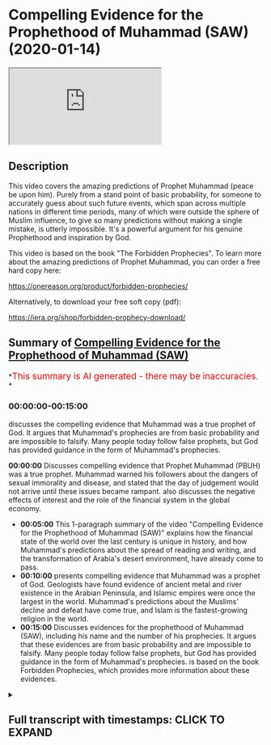 # Compelling Evidence for the Prophethood of Muhammad (SAW) (2020-01-14)

<iframe loading='lazy' allow='autoplay' src='https://www.youtube.com/embed/CJlZgFBIw5Y'></iframe>

## Description

This video covers the amazing predictions of Prophet Muhammad (peace be upon him). Purely from a stand point of basic probability, for someone to accurately guess about such future events, which span across multiple nations in different time periods, many of which were outside the sphere of Muslim influence, to give so many predictions without making a single mistake, is utterly impossible. It's a powerful argument for his genuine Prophethood and inspiration by God.

This video is based on the book "The Forbidden Prophecies". To learn more about the amazing predictions of Prophet Muhammad, you can order a free hard copy here:

<https://onereason.org/product/forbidden-prophecies/>

Alternatively, to download your free soft copy (pdf):

<https://iera.org/shop/forbidden-prophecy-download/>

## Summary of [Compelling Evidence for the Prophethood of Muhammad (SAW)](https://www.youtube.com/watch?v=CJlZgFBIw5Y)

*<span style="color:red; font-size:125%">This summary is AI generated - there may be inaccuracies</span>. *

### <a onclick="modifyYTiframeseektime('0')">00:00:00-00:15:00</a>

discusses the compelling evidence that Muhammad was a true prophet of God. It argues that Muhammad's prophecies are from basic probability and are impossible to falsify. Many people today follow false prophets, but God has provided guidance in the form of Muhammad's prophecies.

**<a onclick="modifyYTiframeseektime('0')">00:00:00</a>** Discusses compelling evidence that Prophet Muhammad (PBUH) was a true prophet. Muhammad warned his followers about the dangers of sexual immorality and disease, and stated that the day of judgement would not arrive until these issues became rampant.  also discusses the negative effects of interest and the role of the financial system in the global economy.

* **<a onclick="modifyYTiframeseektime('300')">00:05:00</a>** This 1-paragraph summary of the video "Compelling Evidence for the Prophethood of Muhammad (SAW)" explains how the financial state of the world over the last century is unique in history, and how Muhammad's predictions about the spread of reading and writing, and the transformation of Arabia's desert environment, have already come to pass.
* **<a onclick="modifyYTiframeseektime('600')">00:10:00</a>** presents compelling evidence that Muhammad was a prophet of God. Geologists have found evidence of ancient metal and river existence in the Arabian Peninsula, and Islamic empires were once the largest in the world. Muhammad's predictions about the Muslims' decline and defeat have come true, and Islam is the fastest-growing religion in the world.
* **<a onclick="modifyYTiframeseektime('900')">00:15:00</a>** Discusses evidences for the prophethood of Muhammad (SAW), including his name and the number of his prophecies. It argues that these evidences are from basic probability and are impossible to falsify. Many people today follow false prophets, but God has provided guidance in the form of Muhammad's prophecies.  is based on the book Forbidden Prophecies, which provides more information about these evidences.

<details><summary><h2>Full transcript with timestamps: CLICK TO EXPAND</h2></summary>

<a onclick="modifyYTiframeseektime('12')">0:00:12</a> err veterans prophecy from millennium  
<a onclick="modifyYTiframeseektime('16')">0:00:16</a> past there were two types of Arabs city  
<a onclick="modifyYTiframeseektime('18')">0:00:18</a> dwellers and veterans veterans are  
<a onclick="modifyYTiframeseektime('21')">0:00:21</a> nomads they travel through the vast  
<a onclick="modifyYTiframeseektime('23')">0:00:23</a> deserts and are constantly on the move  
<a onclick="modifyYTiframeseektime('24')">0:00:24</a> even during the Golden Age of Islam when  
<a onclick="modifyYTiframeseektime('27')">0:00:27</a> Arabs were the richest and most learned  
<a onclick="modifyYTiframeseektime('29')">0:00:29</a> people on earth better ones remained in  
<a onclick="modifyYTiframeseektime('31')">0:00:31</a> virtually the same state that they had  
<a onclick="modifyYTiframeseektime('33')">0:00:33</a> been for thousands of years poor  
<a onclick="modifyYTiframeseektime('35')">0:00:35</a> uneducated and cut off from the rest of  
<a onclick="modifyYTiframeseektime('37')">0:00:37</a> the world yet Muhammad peace be upon him  
<a onclick="modifyYTiframeseektime('40')">0:00:40</a> foretold that these Arab Bedouin zuv his  
<a onclick="modifyYTiframeseektime('42')">0:00:42</a> region would one day compete with one  
<a onclick="modifyYTiframeseektime('44')">0:00:44</a> another in the construction of tall  
<a onclick="modifyYTiframeseektime('46')">0:00:46</a> buildings now tell me of the last hour  
<a onclick="modifyYTiframeseektime('49')">0:00:49</a> asked the man  
<a onclick="modifyYTiframeseektime('51')">0:00:51</a> the Prophet replied that you see the  
<a onclick="modifyYTiframeseektime('54')">0:00:54</a> barefoot unclothed better wins competing  
<a onclick="modifyYTiframeseektime('56')">0:00:56</a> in the construction of tall buildings  
<a onclick="modifyYTiframeseektime('58')">0:00:58</a> today we find in the Arabian Peninsula  
<a onclick="modifyYTiframeseektime('60')">0:01:00</a> the better ones who used to be  
<a onclick="modifyYTiframeseektime('62')">0:01:02</a> impoverished herders of camels and sheep  
<a onclick="modifyYTiframeseektime('64')">0:01:04</a> are now not only competing with one  
<a onclick="modifyYTiframeseektime('66')">0:01:06</a> another but also the entire world to  
<a onclick="modifyYTiframeseektime('69')">0:01:09</a> construct the world's tallest buildings  
<a onclick="modifyYTiframeseektime('71')">0:01:11</a> how did one of the poorest people on  
<a onclick="modifyYTiframeseektime('73')">0:01:13</a> earth who literally wore rags become the  
<a onclick="modifyYTiframeseektime('76')">0:01:16</a> wealthiest nations on earth one thing  
<a onclick="modifyYTiframeseektime('79')">0:01:19</a> that made this rapid change possible was  
<a onclick="modifyYTiframeseektime('81')">0:01:21</a> the discovery of oil the seemingly empty  
<a onclick="modifyYTiframeseektime('84')">0:01:24</a> deserts of the veterans had it in  
<a onclick="modifyYTiframeseektime('86')">0:01:26</a> abundance  
<a onclick="modifyYTiframeseektime('86')">0:01:26</a> they went from camels to Cadillacs in a  
<a onclick="modifyYTiframeseektime('89')">0:01:29</a> single generation the construction of  
<a onclick="modifyYTiframeseektime('92')">0:01:32</a> tall buildings among the Arab edwin's  
<a onclick="modifyYTiframeseektime('94')">0:01:34</a> has even reached Mecca Muhammad city of  
<a onclick="modifyYTiframeseektime('96')">0:01:36</a> birth the last few decades have seen a  
<a onclick="modifyYTiframeseektime('99')">0:01:39</a> massive surge in building construction  
<a onclick="modifyYTiframeseektime('100')">0:01:40</a> in Mecca the famous Mecca clock tower is  
<a onclick="modifyYTiframeseektime('104')">0:01:44</a> currently the third tallest building in  
<a onclick="modifyYTiframeseektime('106')">0:01:46</a> the world in order for such construction  
<a onclick="modifyYTiframeseektime('109')">0:01:49</a> to be possible many of mecca's ancient  
<a onclick="modifyYTiframeseektime('111')">0:01:51</a> mountains had to be demolished in order  
<a onclick="modifyYTiframeseektime('113')">0:01:53</a> to make room for the tall buildings that  
<a onclick="modifyYTiframeseektime('115')">0:01:55</a> had sprung up  
<a onclick="modifyYTiframeseektime('117')">0:01:57</a> amazingly this is also something that  
<a onclick="modifyYTiframeseektime('119')">0:01:59</a> Muhammad had foretold  
<a onclick="modifyYTiframeseektime('121')">0:02:01</a> he said the hour will not be established  
<a onclick="modifyYTiframeseektime('124')">0:02:04</a> until the mountains are moved from their  
<a onclick="modifyYTiframeseektime('127')">0:02:07</a> places this tremendous feat of  
<a onclick="modifyYTiframeseektime('129')">0:02:09</a> demolishing entire mountains has only  
<a onclick="modifyYTiframeseektime('131')">0:02:11</a> been made possible in the 20th century  
<a onclick="modifyYTiframeseektime('133')">0:02:13</a> with the advent of technology such as  
<a onclick="modifyYTiframeseektime('136')">0:02:16</a> explosives it's important to point out  
<a onclick="modifyYTiframeseektime('138')">0:02:18</a> that Muhammad himself was a simple man  
<a onclick="modifyYTiframeseektime('141')">0:02:21</a> and wanted other Muslims to maintain  
<a onclick="modifyYTiframeseektime('143')">0:02:23</a> that simplicity he did not like Muslims  
<a onclick="modifyYTiframeseektime('145')">0:02:25</a> to be extravagant so if he wanted to  
<a onclick="modifyYTiframeseektime('149')">0:02:29</a> will this prophecy to become true he  
<a onclick="modifyYTiframeseektime('152')">0:02:32</a> would have to encourage the Arabs to  
<a onclick="modifyYTiframeseektime('153')">0:02:33</a> build tall buildings yet he never did  
<a onclick="modifyYTiframeseektime('158')">0:02:38</a> the spread of sexual immorality and  
<a onclick="modifyYTiframeseektime('161')">0:02:41</a> disease Muhammad peace be upon him  
<a onclick="modifyYTiframeseektime('164')">0:02:44</a> revealed that the day of judgement would  
<a onclick="modifyYTiframeseektime('166')">0:02:46</a> not take place until sexual immorality  
<a onclick="modifyYTiframeseektime('168')">0:02:48</a> had become so prevalent and normalized  
<a onclick="modifyYTiframeseektime('170')">0:02:50</a> that it would begin to be carried out  
<a onclick="modifyYTiframeseektime('172')">0:02:52</a> even in public places  
<a onclick="modifyYTiframeseektime('174')">0:02:54</a> he said the hour will not be established  
<a onclick="modifyYTiframeseektime('177')">0:02:57</a> until people fornicate with each other  
<a onclick="modifyYTiframeseektime('179')">0:02:59</a> in the road just as donkeys fornicate  
<a onclick="modifyYTiframeseektime('182')">0:03:02</a> today we live in a world where we are  
<a onclick="modifyYTiframeseektime('184')">0:03:04</a> being constantly bombarded with explicit  
<a onclick="modifyYTiframeseektime('186')">0:03:06</a> sexual imagery be it in TV film or  
<a onclick="modifyYTiframeseektime('189')">0:03:09</a> advertising and with the advent of the  
<a onclick="modifyYTiframeseektime('191')">0:03:11</a> internet pornography has now become  
<a onclick="modifyYTiframeseektime('194')">0:03:14</a> readily available at any time in any  
<a onclick="modifyYTiframeseektime('196')">0:03:16</a> place in fact we are finding more and  
<a onclick="modifyYTiframeseektime('199')">0:03:19</a> more stories in the news of people being  
<a onclick="modifyYTiframeseektime('201')">0:03:21</a> arrested for having sex in public and an  
<a onclick="modifyYTiframeseektime('204')">0:03:24</a> interesting side note is that the  
<a onclick="modifyYTiframeseektime('205')">0:03:25</a> Prophet Muhammad peace be upon him  
<a onclick="modifyYTiframeseektime('207')">0:03:27</a> described what will be the consequences  
<a onclick="modifyYTiframeseektime('209')">0:03:29</a> of such widespread sexual immorality  
<a onclick="modifyYTiframeseektime('211')">0:03:31</a> he said never does sexual perversion  
<a onclick="modifyYTiframeseektime('214')">0:03:34</a> become widespread and publicly known in  
<a onclick="modifyYTiframeseektime('216')">0:03:36</a> certain people without them being  
<a onclick="modifyYTiframeseektime('218')">0:03:38</a> overtaken by disease that never happened  
<a onclick="modifyYTiframeseektime('220')">0:03:40</a> to their ancestors who came before them  
<a onclick="modifyYTiframeseektime('222')">0:03:42</a> the increase of sexual immorality has  
<a onclick="modifyYTiframeseektime('225')">0:03:45</a> seen the emergence of previously  
<a onclick="modifyYTiframeseektime('227')">0:03:47</a> unheard-of diseases such as AIDS just as  
<a onclick="modifyYTiframeseektime('230')">0:03:50</a> the Prophet Muhammad cat for warrant  
<a onclick="modifyYTiframeseektime('234')">0:03:54</a> a world steeped in interest Muhammad  
<a onclick="modifyYTiframeseektime('239')">0:03:59</a> peace be upon him claimed that the  
<a onclick="modifyYTiframeseektime('240')">0:04:00</a> practice of interest would one day  
<a onclick="modifyYTiframeseektime('242')">0:04:02</a> become so dominant that even those who  
<a onclick="modifyYTiframeseektime('244')">0:04:04</a> try to avoid it will still feel its  
<a onclick="modifyYTiframeseektime('246')">0:04:06</a> impact he said a time will come upon  
<a onclick="modifyYTiframeseektime('249')">0:04:09</a> mankind when they will consume interest  
<a onclick="modifyYTiframeseektime('252')">0:04:12</a> whoever does not take from it will be  
<a onclick="modifyYTiframeseektime('254')">0:04:14</a> afflicted by its dust this clearly  
<a onclick="modifyYTiframeseektime('257')">0:04:17</a> describes the state of the world's  
<a onclick="modifyYTiframeseektime('258')">0:04:18</a> economy today in the modern world it is  
<a onclick="modifyYTiframeseektime('262')">0:04:22</a> almost impossible to avoid dealing with  
<a onclick="modifyYTiframeseektime('264')">0:04:24</a> where at the very least being impacted  
<a onclick="modifyYTiframeseektime('266')">0:04:26</a> by interest just think about how many  
<a onclick="modifyYTiframeseektime('269')">0:04:29</a> people have interest-bearing bank  
<a onclick="modifyYTiframeseektime('270')">0:04:30</a> accounts and buy things using credit  
<a onclick="modifyYTiframeseektime('273')">0:04:33</a> cards even if one somehow manages to  
<a onclick="modifyYTiframeseektime('276')">0:04:36</a> avoid dealing and interest directly  
<a onclick="modifyYTiframeseektime('277')">0:04:37</a> almost every aspect of our lives is  
<a onclick="modifyYTiframeseektime('280')">0:04:40</a> impacted by it central bank's influence  
<a onclick="modifyYTiframeseektime('283')">0:04:43</a> the purchasing power of our money and  
<a onclick="modifyYTiframeseektime('285')">0:04:45</a> virtually every country in the world  
<a onclick="modifyYTiframeseektime('286')">0:04:46</a> even those considered to be wealthy are  
<a onclick="modifyYTiframeseektime('289')">0:04:49</a> drowning an interest-based debt the  
<a onclick="modifyYTiframeseektime('292')">0:04:52</a> financial system even suffered a global  
<a onclick="modifyYTiframeseektime('294')">0:04:54</a> collapse in 2008 the disaster which had  
<a onclick="modifyYTiframeseektime('297')">0:04:57</a> plunged the world into economic turmoil  
<a onclick="modifyYTiframeseektime('299')">0:04:59</a> the consequences of which will be felt  
<a onclick="modifyYTiframeseektime('301')">0:05:01</a> for generations to come  
<a onclick="modifyYTiframeseektime('303')">0:05:03</a> what makes this prediction amazing is  
<a onclick="modifyYTiframeseektime('306')">0:05:06</a> that the financial state of the world  
<a onclick="modifyYTiframeseektime('307')">0:05:07</a> over the last century is unique in  
<a onclick="modifyYTiframeseektime('309')">0:05:09</a> history at the time of Muhammad finance  
<a onclick="modifyYTiframeseektime('313')">0:05:13</a> was based on commodities with intrinsic  
<a onclick="modifyYTiframeseektime('315')">0:05:15</a> value such as gold and silver coins gold  
<a onclick="modifyYTiframeseektime('319')">0:05:19</a> and silver have been used as the most  
<a onclick="modifyYTiframeseektime('320')">0:05:20</a> common form of currency throughout  
<a onclick="modifyYTiframeseektime('322')">0:05:22</a> history the use of paper money with no  
<a onclick="modifyYTiframeseektime('325')">0:05:25</a> intrinsic value along with the massive  
<a onclick="modifyYTiframeseektime('327')">0:05:27</a> debt and interest that has resulted in  
<a onclick="modifyYTiframeseektime('329')">0:05:29</a> is a phenomenon of modern finance and  
<a onclick="modifyYTiframeseektime('332')">0:05:32</a> not something that could have been  
<a onclick="modifyYTiframeseektime('333')">0:05:33</a> easily guessed by Muhammad over 1,400  
<a onclick="modifyYTiframeseektime('336')">0:05:36</a> years ago the defeat of Rome in the  
<a onclick="modifyYTiframeseektime('340')">0:05:40</a> conquest of Persia  
<a onclick="modifyYTiframeseektime('342')">0:05:42</a> during the Battle of the trench where  
<a onclick="modifyYTiframeseektime('344')">0:05:44</a> Muhammad peace be upon him and his  
<a onclick="modifyYTiframeseektime('345')">0:05:45</a> followers were under siege by their  
<a onclick="modifyYTiframeseektime('347')">0:05:47</a> enemies being outnumbered three-to-one  
<a onclick="modifyYTiframeseektime('349')">0:05:49</a> and staring in the face of certain  
<a onclick="modifyYTiframeseektime('351')">0:05:51</a> defeat the Prophet made some bold  
<a onclick="modifyYTiframeseektime('353')">0:05:53</a> predictions he said God is most great I  
<a onclick="modifyYTiframeseektime('357')">0:05:57</a> have been given the keys of Syria by God  
<a onclick="modifyYTiframeseektime('360')">0:06:00</a> I can see it's red palaces at the moment  
<a onclick="modifyYTiframeseektime('362')">0:06:02</a> God is most great I had been given  
<a onclick="modifyYTiframeseektime('365')">0:06:05</a> Persia God is most great I have been  
<a onclick="modifyYTiframeseektime('368')">0:06:08</a> given the keys of Yemen at that moment  
<a onclick="modifyYTiframeseektime('370')">0:06:10</a> Muhammad have made the astonishing claim  
<a onclick="modifyYTiframeseektime('372')">0:06:12</a> that the Muslims will not only take the  
<a onclick="modifyYTiframeseektime('374')">0:06:14</a> lands of Yemen in Syria much of which  
<a onclick="modifyYTiframeseektime('377')">0:06:17</a> was under the occupation of the Roman  
<a onclick="modifyYTiframeseektime('379')">0:06:19</a> Empire but that they would also defeat  
<a onclick="modifyYTiframeseektime('381')">0:06:21</a> the mighty Persian Empire historically  
<a onclick="modifyYTiframeseektime('384')">0:06:24</a> Muhammad's companions saw this prophecy  
<a onclick="modifyYTiframeseektime('387')">0:06:27</a> fulfilled before their very eyes as they  
<a onclick="modifyYTiframeseektime('389')">0:06:29</a> went on to defeat the Romans in conquer  
<a onclick="modifyYTiframeseektime('391')">0:06:31</a> Persia what are the odds that the  
<a onclick="modifyYTiframeseektime('394')">0:06:34</a> Muslims who lacked economic and military  
<a onclick="modifyYTiframeseektime('396')">0:06:36</a> strength could topple the superpowers of  
<a onclick="modifyYTiframeseektime('398')">0:06:38</a> the world in such a short span of time  
<a onclick="modifyYTiframeseektime('403')">0:06:43</a> the astonishing way that the Muslims  
<a onclick="modifyYTiframeseektime('406')">0:06:46</a> defeated the superpowers captured the  
<a onclick="modifyYTiframeseektime('407')">0:06:47</a> world by surprise as historian Barnaby  
<a onclick="modifyYTiframeseektime('411')">0:06:51</a> Rogerson explains you have to remember  
<a onclick="modifyYTiframeseektime('414')">0:06:54</a> that the two great superpowers were the  
<a onclick="modifyYTiframeseektime('416')">0:06:56</a> Byzantine Empire ie the Eastern Roman  
<a onclick="modifyYTiframeseektime('418')">0:06:58</a> Empire and Sassanid Persia they were the  
<a onclick="modifyYTiframeseektime('422')">0:07:02</a> dominant superpowers if you're putting  
<a onclick="modifyYTiframeseektime('424')">0:07:04</a> it in a modern parlance it's a bit like  
<a onclick="modifyYTiframeseektime('427')">0:07:07</a> the Eskimos taking on the United States  
<a onclick="modifyYTiframeseektime('429')">0:07:09</a> of America in Russia a no rational  
<a onclick="modifyYTiframeseektime('431')">0:07:11</a> person would have ever conceived as such  
<a onclick="modifyYTiframeseektime('433')">0:07:13</a> a possibility the sentiment is echoed by  
<a onclick="modifyYTiframeseektime('436')">0:07:16</a> historians who cannot explain how Islam  
<a onclick="modifyYTiframeseektime('439')">0:07:19</a> became such a dominant force so quickly  
<a onclick="modifyYTiframeseektime('442')">0:07:22</a> professor of Byzantine studies and  
<a onclick="modifyYTiframeseektime('444')">0:07:24</a> rule-out wrote the speed with which the  
<a onclick="modifyYTiframeseektime('447')">0:07:27</a> eastern provinces of the Byzantine  
<a onclick="modifyYTiframeseektime('449')">0:07:29</a> Empire succumbed to the Arabs remains to  
<a onclick="modifyYTiframeseektime('451')">0:07:31</a> be explained by historians  
<a onclick="modifyYTiframeseektime('455')">0:07:35</a> prevalence of writing many of us take  
<a onclick="modifyYTiframeseektime('459')">0:07:39</a> for granted their ability to read and  
<a onclick="modifyYTiframeseektime('461')">0:07:41</a> write in the abundance of books that are  
<a onclick="modifyYTiframeseektime('463')">0:07:43</a> available in the modern age however for  
<a onclick="modifyYTiframeseektime('466')">0:07:46</a> the people of the past illiteracy was  
<a onclick="modifyYTiframeseektime('468')">0:07:48</a> the norm and books were very scarce  
<a onclick="modifyYTiframeseektime('471')">0:07:51</a> Muhammad peace be upon him was born into  
<a onclick="modifyYTiframeseektime('473')">0:07:53</a> a society in which very few people could  
<a onclick="modifyYTiframeseektime('476')">0:07:56</a> read or write it is estimated that the  
<a onclick="modifyYTiframeseektime('478')">0:07:58</a> number of people who were literate in  
<a onclick="modifyYTiframeseektime('480')">0:08:00</a> his locality of Western Saudi Arabia did  
<a onclick="modifyYTiframeseektime('482')">0:08:02</a> not exceed 17 Muhammad himself could not  
<a onclick="modifyYTiframeseektime('487')">0:08:07</a> read or write against this backdrop the  
<a onclick="modifyYTiframeseektime('490')">0:08:10</a> Prophet Muhammad made the prediction  
<a onclick="modifyYTiframeseektime('492')">0:08:12</a> that rightie will one day become  
<a onclick="modifyYTiframeseektime('494')">0:08:14</a> widespread among mankind he said ahead  
<a onclick="modifyYTiframeseektime('499')">0:08:19</a> of the hour the pen will prevail the  
<a onclick="modifyYTiframeseektime('502')">0:08:22</a> Arabic word use for pen here is sanam  
<a onclick="modifyYTiframeseektime('504')">0:08:24</a> which also carries the wider meaning of  
<a onclick="modifyYTiframeseektime('506')">0:08:26</a> writing this perfectly describes our  
<a onclick="modifyYTiframeseektime('509')">0:08:29</a> world today in which it is the norm for  
<a onclick="modifyYTiframeseektime('511')">0:08:31</a> people to read and write and there is an  
<a onclick="modifyYTiframeseektime('513')">0:08:33</a> abundance of books newspapers and  
<a onclick="modifyYTiframeseektime('515')">0:08:35</a> magazines this has only been made  
<a onclick="modifyYTiframeseektime('518')">0:08:38</a> possible thanks to 15th century  
<a onclick="modifyYTiframeseektime('519')">0:08:39</a> technological advances such as printing  
<a onclick="modifyYTiframeseektime('522')">0:08:42</a> that took place over 800 years after  
<a onclick="modifyYTiframeseektime('524')">0:08:44</a> Muhammad's prophesy and with the advent  
<a onclick="modifyYTiframeseektime('527')">0:08:47</a> of the internet writing is spreading  
<a onclick="modifyYTiframeseektime('529')">0:08:49</a> even more anybody with a computer or  
<a onclick="modifyYTiframeseektime('532')">0:08:52</a> smartphone now has access to millions of  
<a onclick="modifyYTiframeseektime('534')">0:08:54</a> books with just the click of a finger  
<a onclick="modifyYTiframeseektime('536')">0:08:56</a> it's quite powerful that Muhammad who  
<a onclick="modifyYTiframeseektime('539')">0:08:59</a> could neither read nor write  
<a onclick="modifyYTiframeseektime('540')">0:09:00</a> prophecies the spread of reading and  
<a onclick="modifyYTiframeseektime('542')">0:09:02</a> writing the greening of Arabia's deserts  
<a onclick="modifyYTiframeseektime('548')">0:09:08</a> the Prophet Muhammad peace be upon him  
<a onclick="modifyYTiframeseektime('550')">0:09:10</a> made a bold prediction about the future  
<a onclick="modifyYTiframeseektime('552')">0:09:12</a> state of Arabia he said the hour will  
<a onclick="modifyYTiframeseektime('556')">0:09:16</a> not begin until the land of the Arabs  
<a onclick="modifyYTiframeseektime('558')">0:09:18</a> once again become meadows and rivers  
<a onclick="modifyYTiframeseektime('560')">0:09:20</a> this narration anticipated the greening  
<a onclick="modifyYTiframeseektime('563')">0:09:23</a> of Arabia's extensive dry desert  
<a onclick="modifyYTiframeseektime('565')">0:09:25</a> environment as recently as 1986 there  
<a onclick="modifyYTiframeseektime('568')">0:09:28</a> was little to no farming in the region  
<a onclick="modifyYTiframeseektime('570')">0:09:30</a> however over the last thirty years these  
<a onclick="modifyYTiframeseektime('573')">0:09:33</a> deserts have been transformed to grow  
<a onclick="modifyYTiframeseektime('575')">0:09:35</a> grain  
<a onclick="modifyYTiframeseektime('575')">0:09:35</a> fruits and vegetables thanks to  
<a onclick="modifyYTiframeseektime('578')">0:09:38</a> techniques such as center pivot  
<a onclick="modifyYTiframeseektime('579')">0:09:39</a> irrigation this is a process that pumps  
<a onclick="modifyYTiframeseektime('582')">0:09:42</a> water to the surface from deep  
<a onclick="modifyYTiframeseektime('584')">0:09:44</a> underground reserves some of which date  
<a onclick="modifyYTiframeseektime('586')">0:09:46</a> back to the last ice age 20,000 years  
<a onclick="modifyYTiframeseektime('588')">0:09:48</a> ago now put yourself in the position of  
<a onclick="modifyYTiframeseektime('592')">0:09:52</a> a person living in seventh century  
<a onclick="modifyYTiframeseektime('594')">0:09:54</a> Arabia this region hosts some of the  
<a onclick="modifyYTiframeseektime('596')">0:09:56</a> most extensive sand and gravel deserts  
<a onclick="modifyYTiframeseektime('599')">0:09:59</a> in the world with very little rainfall  
<a onclick="modifyYTiframeseektime('601')">0:10:01</a> could anyone inhabiting such a harsh  
<a onclick="modifyYTiframeseektime('604')">0:10:04</a> environment have irrationally conceived  
<a onclick="modifyYTiframeseektime('606')">0:10:06</a> the possibility that one day there would  
<a onclick="modifyYTiframeseektime('608')">0:10:08</a> be a plentiful supply of water and  
<a onclick="modifyYTiframeseektime('609')">0:10:09</a> abundant crops this prophecy also makes  
<a onclick="modifyYTiframeseektime('615')">0:10:15</a> a claim about the ancient past note the  
<a onclick="modifyYTiframeseektime('619')">0:10:19</a> words of Muhammad the lands of the Arabs  
<a onclick="modifyYTiframeseektime('621')">0:10:21</a> once again become meadows and rivers by  
<a onclick="modifyYTiframeseektime('625')">0:10:25</a> saying once again he is implying that at  
<a onclick="modifyYTiframeseektime('627')">0:10:27</a> one stage in their history the deserts  
<a onclick="modifyYTiframeseektime('629')">0:10:29</a> were lush with vegetation in life and  
<a onclick="modifyYTiframeseektime('632')">0:10:32</a> that they will be returning to this  
<a onclick="modifyYTiframeseektime('633')">0:10:33</a> former state geologists now know that  
<a onclick="modifyYTiframeseektime('637')">0:10:37</a> the Arabian Peninsula was indeed once  
<a onclick="modifyYTiframeseektime('639')">0:10:39</a> filled with metals and rivers in ancient  
<a onclick="modifyYTiframeseektime('641')">0:10:41</a> times modern archaeological discoveries  
<a onclick="modifyYTiframeseektime('644')">0:10:44</a> have been covered a number of fossils  
<a onclick="modifyYTiframeseektime('646')">0:10:46</a> and conclude that once upon a time  
<a onclick="modifyYTiframeseektime('648')">0:10:48</a> Arabian Peninsula's much greener and  
<a onclick="modifyYTiframeseektime('650')">0:10:50</a> wetter just as Muhammad had revealed  
<a onclick="modifyYTiframeseektime('655')">0:10:55</a> the rapid spread of Islam and the  
<a onclick="modifyYTiframeseektime('658')">0:10:58</a> decline of the Muslims Muhammad peace be  
<a onclick="modifyYTiframeseektime('661')">0:11:01</a> upon him predicted that the Islamic  
<a onclick="modifyYTiframeseektime('663')">0:11:03</a> civilization would reach both east and  
<a onclick="modifyYTiframeseektime('665')">0:11:05</a> west  
<a onclick="modifyYTiframeseektime('666')">0:11:06</a> he said God folded the earth for me and  
<a onclick="modifyYTiframeseektime('669')">0:11:09</a> I saw its East and West and the Dominion  
<a onclick="modifyYTiframeseektime('672')">0:11:12</a> of my nation will reach as far as the  
<a onclick="modifyYTiframeseektime('674')">0:11:14</a> earth was folded for me history bears  
<a onclick="modifyYTiframeseektime('677')">0:11:17</a> witness to the fact that Islam spread  
<a onclick="modifyYTiframeseektime('678')">0:11:18</a> rapidly both east and west  
<a onclick="modifyYTiframeseektime('681')">0:11:21</a> just as Muhammad boldly had foretold at  
<a onclick="modifyYTiframeseektime('684')">0:11:24</a> the time this was a geographic expansion  
<a onclick="modifyYTiframeseektime('687')">0:11:27</a> the likes of which the world had never  
<a onclick="modifyYTiframeseektime('688')">0:11:28</a> witnessed the Islamic empire was the  
<a onclick="modifyYTiframeseektime('691')">0:11:31</a> largest the world had ever seen  
<a onclick="modifyYTiframeseektime('692')">0:11:32</a> the Prophet Muhammad not only informed  
<a onclick="modifyYTiframeseektime('695')">0:11:35</a> us about the spectacular rise of the  
<a onclick="modifyYTiframeseektime('697')">0:11:37</a> Muslims he also foretold their decline  
<a onclick="modifyYTiframeseektime('699')">0:11:39</a> he said the nations will call each other  
<a onclick="modifyYTiframeseektime('703')">0:11:43</a> and set upon you just as dinars set upon  
<a onclick="modifyYTiframeseektime('705')">0:11:45</a> food someone then asked will it be  
<a onclick="modifyYTiframeseektime('708')">0:11:48</a> because of our small number that day the  
<a onclick="modifyYTiframeseektime('710')">0:11:50</a> Prophet Muhammad replied rather on that  
<a onclick="modifyYTiframeseektime('713')">0:11:53</a> day will be many but you will be like  
<a onclick="modifyYTiframeseektime('715')">0:11:55</a> foam like the foam on the river here we  
<a onclick="modifyYTiframeseektime('718')">0:11:58</a> can see that Muhammad prophesized the  
<a onclick="modifyYTiframeseektime('720')">0:12:00</a> dire circumstances in which the Muslims  
<a onclick="modifyYTiframeseektime('722')">0:12:02</a> would find themselves  
<a onclick="modifyYTiframeseektime('723')">0:12:03</a> he explained that a day would come in  
<a onclick="modifyYTiframeseektime('726')">0:12:06</a> which the Muslims would be large a  
<a onclick="modifyYTiframeseektime('727')">0:12:07</a> number but in such a state of weakness  
<a onclick="modifyYTiframeseektime('729')">0:12:09</a> that other nations would invite one  
<a onclick="modifyYTiframeseektime('731')">0:12:11</a> another to set upon them the analogy of  
<a onclick="modifyYTiframeseektime('734')">0:12:14</a> Muslims being eaten as a meal was given  
<a onclick="modifyYTiframeseektime('736')">0:12:16</a> which emphasizes just how helpless they  
<a onclick="modifyYTiframeseektime('738')">0:12:18</a> would become this prediction accurately  
<a onclick="modifyYTiframeseektime('742')">0:12:22</a> describes the radical turn of events  
<a onclick="modifyYTiframeseektime('744')">0:12:24</a> that took place in the Muslim world in  
<a onclick="modifyYTiframeseektime('746')">0:12:26</a> the 19th and 20th century prior to this  
<a onclick="modifyYTiframeseektime('749')">0:12:29</a> the Muslim lands had grown to become  
<a onclick="modifyYTiframeseektime('751')">0:12:31</a> some of the most powerful in the world  
<a onclick="modifyYTiframeseektime('753')">0:12:33</a> from the time of the death of Muhammad  
<a onclick="modifyYTiframeseektime('755')">0:12:35</a> into the 19th century the Muslims were  
<a onclick="modifyYTiframeseektime('758')">0:12:38</a> economically politically militarily and  
<a onclick="modifyYTiframeseektime('760')">0:12:40</a> technologically far ahead of most of the  
<a onclick="modifyYTiframeseektime('762')">0:12:42</a> world  
<a onclick="modifyYTiframeseektime('764')">0:12:44</a> the unthinkable happened nearly all the  
<a onclick="modifyYTiframeseektime('767')">0:12:47</a> Muslim world was occupied colonized and  
<a onclick="modifyYTiframeseektime('770')">0:12:50</a> militarily defeated by non-muslim  
<a onclick="modifyYTiframeseektime('772')">0:12:52</a> Nations  
<a onclick="modifyYTiframeseektime('773')">0:12:53</a> Russia had annexed the caucus France  
<a onclick="modifyYTiframeseektime('776')">0:12:56</a> controlled Algeria Morocco and Tunisia  
<a onclick="modifyYTiframeseektime('778')">0:12:58</a> Great Britain occupied Egypt Syria Iraq  
<a onclick="modifyYTiframeseektime('782')">0:13:02</a> Palestine in India and the Dutch  
<a onclick="modifyYTiframeseektime('785')">0:13:05</a> controlled Malaysia and Indonesia of the  
<a onclick="modifyYTiframeseektime('789')">0:13:09</a> 50 Muslim countries that exist today  
<a onclick="modifyYTiframeseektime('791')">0:13:11</a> only a few survived occupation and the  
<a onclick="modifyYTiframeseektime('794')">0:13:14</a> ones that did were still subject to  
<a onclick="modifyYTiframeseektime('795')">0:13:15</a> colonial masters all of this is just as  
<a onclick="modifyYTiframeseektime('799')">0:13:19</a> the Prophet Mohammed had predicted at  
<a onclick="modifyYTiframeseektime('801')">0:13:21</a> the time there was an estimated 200  
<a onclick="modifyYTiframeseektime('804')">0:13:24</a> million Muslims representing 12.5  
<a onclick="modifyYTiframeseektime('806')">0:13:26</a> percent of the world's population but  
<a onclick="modifyYTiframeseektime('809')">0:13:29</a> their considerable numbers could do  
<a onclick="modifyYTiframeseektime('811')">0:13:31</a> nothing to prevent the defeat by their  
<a onclick="modifyYTiframeseektime('813')">0:13:33</a> rivals they were weak like the foam on a  
<a onclick="modifyYTiframeseektime('815')">0:13:35</a> river again just as Muhammad as foretold  
<a onclick="modifyYTiframeseektime('818')">0:13:38</a> if we reflect on this prediction it is  
<a onclick="modifyYTiframeseektime('822')">0:13:42</a> quite counterintuitive if this  
<a onclick="modifyYTiframeseektime('824')">0:13:44</a> prediction was guesswork then it would  
<a onclick="modifyYTiframeseektime('826')">0:13:46</a> have made more sense to state that the  
<a onclick="modifyYTiframeseektime('827')">0:13:47</a> Muslims would be diminished in number  
<a onclick="modifyYTiframeseektime('829')">0:13:49</a> and that would be the cause of their  
<a onclick="modifyYTiframeseektime('831')">0:13:51</a> weakness yet Muhammad predicted the  
<a onclick="modifyYTiframeseektime('833')">0:13:53</a> exact opposite a paradoxical situation  
<a onclick="modifyYTiframeseektime('836')">0:13:56</a> of the Muslims being vast a number but  
<a onclick="modifyYTiframeseektime('839')">0:13:59</a> very weak and it came true historically  
<a onclick="modifyYTiframeseektime('843')">0:14:03</a> speaking when religions lose their  
<a onclick="modifyYTiframeseektime('845')">0:14:05</a> influence on the world stage in such a  
<a onclick="modifyYTiframeseektime('847')">0:14:07</a> way it is usually followed by a  
<a onclick="modifyYTiframeseektime('849')">0:14:09</a> stagnation or decline in the number of  
<a onclick="modifyYTiframeseektime('851')">0:14:11</a> their followers yet Muhammad foretold  
<a onclick="modifyYTiframeseektime('853')">0:14:13</a> the exact opposite with regards to the  
<a onclick="modifyYTiframeseektime('855')">0:14:15</a> religion of Islam he said that it would  
<a onclick="modifyYTiframeseektime('858')">0:14:18</a> continue to grow in terms of the number  
<a onclick="modifyYTiframeseektime('860')">0:14:20</a> of followers to the extent that it would  
<a onclick="modifyYTiframeseektime('862')">0:14:22</a> eventually enter every household he said  
<a onclick="modifyYTiframeseektime('865')">0:14:25</a> this matter will certainly reach every  
<a onclick="modifyYTiframeseektime('867')">0:14:27</a> place touched by night and day God will  
<a onclick="modifyYTiframeseektime('870')">0:14:30</a> not leave a house or residence except  
<a onclick="modifyYTiframeseektime('872')">0:14:32</a> that God will cause this religion to  
<a onclick="modifyYTiframeseektime('874')">0:14:34</a> enter it today we are witnessing this  
<a onclick="modifyYTiframeseektime('877')">0:14:37</a> prophecy unfold before our very eyes  
<a onclick="modifyYTiframeseektime('879')">0:14:39</a> oh um is currently the fastest growing  
<a onclick="modifyYTiframeseektime('882')">0:14:42</a> religion in the world with nearly 1 in 4  
<a onclick="modifyYTiframeseektime('884')">0:14:44</a> people on earth being a Muslim and is  
<a onclick="modifyYTiframeseektime('887')">0:14:47</a> forecasted to be the world's largest  
<a onclick="modifyYTiframeseektime('889')">0:14:49</a> religion by the Year 2070 this is  
<a onclick="modifyYTiframeseektime('892')">0:14:52</a> despite Islam being constantly attacked  
<a onclick="modifyYTiframeseektime('894')">0:14:54</a> by the media  
<a onclick="modifyYTiframeseektime('895')">0:14:55</a> the colonisation of Muslim lands and the  
<a onclick="modifyYTiframeseektime('898')">0:14:58</a> many Wars that had been waged in the  
<a onclick="modifyYTiframeseektime('899')">0:14:59</a> Muslim world  
<a onclick="modifyYTiframeseektime('907')">0:15:07</a> even the name Mohammed has prophetic  
<a onclick="modifyYTiframeseektime('910')">0:15:10</a> implications it's an Arabic word that  
<a onclick="modifyYTiframeseektime('912')">0:15:12</a> means the praised one the Quran states  
<a onclick="modifyYTiframeseektime('915')">0:15:15</a> how Muhammad's remembrance will be  
<a onclick="modifyYTiframeseektime('917')">0:15:17</a> raised we elevated your mention for you  
<a onclick="modifyYTiframeseektime('920')">0:15:20</a> since this verse was revealed over 1400  
<a onclick="modifyYTiframeseektime('923')">0:15:23</a> years ago the Prophet Muhammad peace be  
<a onclick="modifyYTiframeseektime('925')">0:15:25</a> upon him has been the most praised  
<a onclick="modifyYTiframeseektime('927')">0:15:27</a> person in history today not a second  
<a onclick="modifyYTiframeseektime('931')">0:15:31</a> goes by without a minaret somewhere in  
<a onclick="modifyYTiframeseektime('933')">0:15:33</a> the world publicly proclaiming the time  
<a onclick="modifyYTiframeseektime('936')">0:15:36</a> for prayer insane  
<a onclick="modifyYTiframeseektime('938')">0:15:38</a> Music  
<a onclick="modifyYTiframeseektime('947')">0:15:47</a> I bear witness that Muhammad is the  
<a onclick="modifyYTiframeseektime('949')">0:15:49</a> Messenger of God  
<a onclick="modifyYTiframeseektime('952')">0:15:52</a> Music  
<a onclick="modifyYTiframeseektime('955')">0:15:55</a> Oh  
<a onclick="modifyYTiframeseektime('969')">0:16:09</a> Music  
<a onclick="modifyYTiframeseektime('970')">0:16:10</a> moreover the name Muhammad is  
<a onclick="modifyYTiframeseektime('973')">0:16:13</a> consistently the most popular name given  
<a onclick="modifyYTiframeseektime('975')">0:16:15</a> to newborns across the globe this is  
<a onclick="modifyYTiframeseektime('978')">0:16:18</a> despite the fact that Muhammad never  
<a onclick="modifyYTiframeseektime('980')">0:16:20</a> encouraged Muslims to adopt his name in  
<a onclick="modifyYTiframeseektime('982')">0:16:22</a> fact he said that the best names are  
<a onclick="modifyYTiframeseektime('984')">0:16:24</a> Abdullah and Abdul Rahman  
<a onclick="modifyYTiframeseektime('991')">0:16:31</a> now we've analyzed the number of the  
<a onclick="modifyYTiframeseektime('993')">0:16:33</a> prophet muhammad's prophecies which were  
<a onclick="modifyYTiframeseektime('995')">0:16:35</a> made over 1400 years ago and have seen  
<a onclick="modifyYTiframeseektime('998')">0:16:38</a> how he has accurately foretold many  
<a onclick="modifyYTiframeseektime('1000')">0:16:40</a> things  
<a onclick="modifyYTiframeseektime('1000')">0:16:40</a> purely from the standpoint of basic  
<a onclick="modifyYTiframeseektime('1002')">0:16:42</a> probability for someone to accurately  
<a onclick="modifyYTiframeseektime('1004')">0:16:44</a> guess about such future events which  
<a onclick="modifyYTiframeseektime('1007')">0:16:47</a> spanned across multiple nations in  
<a onclick="modifyYTiframeseektime('1009')">0:16:49</a> different time periods many of which  
<a onclick="modifyYTiframeseektime('1010')">0:16:50</a> were outside the sphere of Muslim  
<a onclick="modifyYTiframeseektime('1012')">0:16:52</a> influence to give so many predictions  
<a onclick="modifyYTiframeseektime('1014')">0:16:54</a> without making a single mistake is  
<a onclick="modifyYTiframeseektime('1016')">0:16:56</a> utterly impossible today millions of  
<a onclick="modifyYTiframeseektime('1019')">0:16:59</a> people believe in false prophets and  
<a onclick="modifyYTiframeseektime('1021')">0:17:01</a> follow false systems for guidance in  
<a onclick="modifyYTiframeseektime('1023')">0:17:03</a> life as human beings balloon to follow  
<a onclick="modifyYTiframeseektime('1026')">0:17:06</a> false prophets and mate systems and  
<a onclick="modifyYTiframeseektime('1028')">0:17:08</a> baseless superstitions but why don't we  
<a onclick="modifyYTiframeseektime('1031')">0:17:11</a> accept the real guidance when it comes  
<a onclick="modifyYTiframeseektime('1032')">0:17:12</a> from God God empowered the Prophet  
<a onclick="modifyYTiframeseektime('1035')">0:17:15</a> Mohammed with accurate prophecies as a  
<a onclick="modifyYTiframeseektime('1038')">0:17:18</a> way for us to distinguish the true  
<a onclick="modifyYTiframeseektime('1039')">0:17:19</a> prophets from the false truth has now  
<a onclick="modifyYTiframeseektime('1043')">0:17:23</a> arrived in falsehood perished for  
<a onclick="modifyYTiframeseektime('1045')">0:17:25</a> falsehood is by its nature bound to  
<a onclick="modifyYTiframeseektime('1048')">0:17:28</a> perish this video is based on the book  
<a onclick="modifyYTiframeseektime('1053')">0:17:33</a> the forbidden prophecies to learn more  
<a onclick="modifyYTiframeseektime('1056')">0:17:36</a> about the evidences for Muhammad's  
<a onclick="modifyYTiframeseektime('1058')">0:17:38</a> prophethood please download your FREE  
<a onclick="modifyYTiframeseektime('1060')">0:17:40</a> copy of the book at the link below  
</details>
